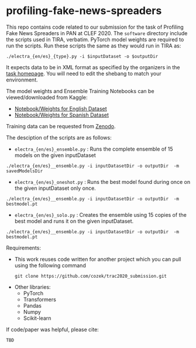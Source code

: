 # profiling-fake-news-spreaders
This repo contains code related to our submission for the task of Profiling Fake News Spreaders in PAN at CLEF 2020. 
The `software` directory include the scripts used in TIRA, verbatim. PyTorch model weights are required to run the scripts. Run these scripts the same as they would run in TIRA as:
```
./electra_{en/es}_{type}.py -i $inputDataset -o $outputDir
```
It expects data to be in XML format as specified by the organizers in the [task homepage](https://pan.webis.de/clef20/pan20-web/author-profiling.html). You will need to edit the shebang to match your environment.


 The model weights and Ensemble Training Notebooks can be viewed/downloaded from Kaggle:
- [Notebook/Weights for English Dataset](https://www.kaggle.com/coseck/fork-of-electra-on-pan-fake-news-2b295d)
- [Notebook/Weights for Spanish Dataset](https://www.kaggle.com/coseck/spanish-electra-on-pan-fake-news)

Training data can be requested from [Zenodo](https://zenodo.org/record/3692319#.XxG-gi0w1QI).

The desciption of the scripts are as follows:
- `electra_{en/es}_ensemble.py` : Runs the complete ensemble of 15 models on the given inputDataset

```
./electra_{en/es}__ensemble.py -i inputDatasetDir -o outputDir  -m savedModelsDir
```

- `electra_{en/es}_oneshot.py` : Runs the best model  found during once on the given inputDataset only once. 

```
./electra_{en/es}__ensemble.py -i inputDatasetDir -o outputDir  -m bestmodel.pt
```

- `electra_{en/es}_solo.py` : Creates the ensemble using 15 copies of the best model and runs it on the given inputDataset.
```
./electra_{en/es}__ensemble.py -i inputDatasetDir -o outputDir  -m bestmodel.pt
```

Requirements:
- This work reuses code written for another project which you can pull using the following command
    ```
    git clone https://github.com/cozek/trac2020_submission.git
    ```
- Other libraries:
    - PyTorch
    - Transformers
    - Pandas
    - Numpy
    - Scikit-learn


If code/paper was helpful, please cite:
```
TBD
```
